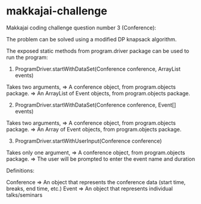 # makkajai-challenge

Makkajai coding challenge question number 3 (Conference):

The problem can be solved using a modified DP knapsack algorithm.

The exposed static methods from program.driver package can be used to run the program:

1. ProgramDriver.startWithDataSet(Conference conference, ArrayList<Event> events)

Takes two arguments,
=> A conference object, from program.objects package.
=> An ArrayList of Event objects, from program.objects package. 

2. ProgramDriver.startWithDataSet(Conference conference, Event[] events)

Takes two arguments,
=> A conference object, from program.objects package.
=> An Array of Event objects, from program.objects package. 

3. ProgramDriver.startWithUserInput(Conference conference)

Takes only one argument,
=> A conference object, from program.objects package.
=> The user will be prompted to enter the event name and duration



Definitions:

Conference => An object that represents the conference data (start time, breaks, end time, etc.) 
Event => An object that represents individual talks/seminars 



